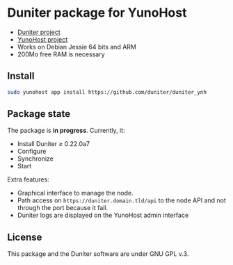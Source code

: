 # Duniter package for YunoHost

- [Duniter project](https://duniter.org)
- [YunoHost project](https://yunohost.org)
- Works on Debian Jessie 64 bits and ARM
- 200Mo free RAM is necessary

## Install

```bash
sudo yunohost app install https://github.com/duniter/duniter_ynh
```

## Package state
The package is **in progress**.
Currently, it:

- Install Duniter ≥ 0.22.0a7
- Configure
- Synchronize
- Start

Extra features:

- Graphical interface to manage the node.
- Path access on `https://duniter.domain.tld/api` to the node API and not through the port because it fail.
- Duniter logs are displayed on the YunoHost admin interface

## License
This package and the Duniter software are under GNU GPL v.3.
